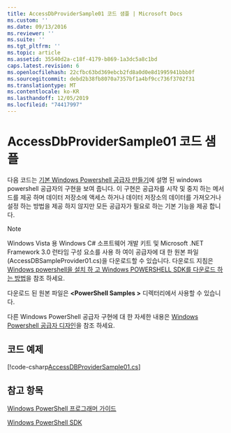 ```yaml
---
title: AccessDbProviderSample01 코드 샘플 | Microsoft Docs
ms.custom: ''
ms.date: 09/13/2016
ms.reviewer: ''
ms.suite: ''
ms.tgt_pltfrm: ''
ms.topic: article
ms.assetid: 35540d2a-c18f-4179-b869-1a3dc5a8c1bd
caps.latest.revision: 6
ms.openlocfilehash: 22cfbc63bd369ebcb2fd8a0d0e8d1995941bbb0f
ms.sourcegitcommit: debd2b38fb8070a7357bf1a4bf9cc736f3702f31
ms.translationtype: MT
ms.contentlocale: ko-KR
ms.lasthandoff: 12/05/2019
ms.locfileid: "74417997"
---
```

# <a name="accessdbprovidersample01-code-sample"></a>AccessDbProviderSample01 코드 샘플

다음 코드는 [기본 Windows Powershell 공급자 만들기](./creating-a-basic-windows-powershell-provider.md)에 설명 된 windows powershell 공급자의 구현을 보여 줍니다. 이 구현은 공급자를 시작 및 중지 하는 메서드를 제공 하며 데이터 저장소에 액세스 하거나 데이터 저장소의 데이터를 가져오거나 설정 하는 방법을 제공 하지 않지만 모든 공급자가 필요로 하는 기본 기능을 제공 합니다.

> [!NOTE]
> Windows Vista 용 Windows C# 소프트웨어 개발 키트 및 Microsoft .NET Framework 3.0 런타임 구성 요소를 사용 하 여이 공급자에 대 한 원본 파일 (AccessDBSampleProvider01.cs)을 다운로드할 수 있습니다. 다운로드 지침은 [Windows powershell을 설치 하 고 Windows POWERSHELL SDK를 다운로드 하는 방법](/powershell/scripting/developer/installing-the-windows-powershell-sdk)을 참조 하세요.
>
> 다운로드 된 원본 파일은 **\<PowerShell Samples >** 디렉터리에서 사용할 수 있습니다.
>
> 다른 Windows PowerShell 공급자 구현에 대 한 자세한 내용은 [Windows Powershell 공급자 디자인](./designing-your-windows-powershell-provider.md)을 참조 하세요.

## <a name="code-sample"></a>코드 예제

[!code-csharp[AccessDBProviderSample01.cs](../../../../powershell-sdk-samples/SDK-2.0/csharp/AccessDBProviderSample01/AccessDBProviderSample01.cs#L11-L30 "AccessDBProviderSample01.cs")]

## <a name="see-also"></a>참고 항목

[Windows PowerShell 프로그래머 가이드](./windows-powershell-programmer-s-guide.md)

[Windows PowerShell SDK](../windows-powershell-reference.md)
